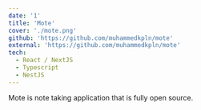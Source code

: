 ```yaml
---
date: '1'
title: 'Mote'
cover: './mote.png'
github: 'https://github.com/muhammedkpln/mote'
external: 'https://github.com/muhammedkpln/mote'
tech:
  - React / NextJS
  - Typescript
  - NestJS
---
```


Mote is note taking application that is fully open source.
